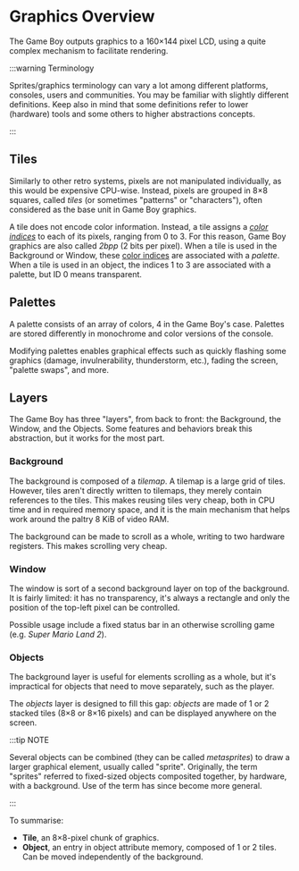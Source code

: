 # Graphics Overview

The Game Boy outputs graphics to a 160×144 pixel LCD, using a quite complex
mechanism to facilitate rendering.

:::warning Terminology

Sprites/graphics terminology can vary a lot among different platforms, consoles,
users and communities. You may be familiar with slightly different definitions.
Keep also in mind that some definitions refer to lower (hardware) tools
and some others to higher abstractions concepts.

:::

## Tiles

Similarly to other retro systems, pixels are not manipulated
individually, as this would be expensive CPU-wise. Instead, pixels are grouped
in 8×8 squares, called _tiles_ (or sometimes "patterns" or "characters"), often considered as
the base unit in Game Boy graphics.

A tile does not encode color information. Instead, a tile assigns a
[_color indices_](<#Data format>) to each of its pixels, ranging from 0 to 3. For this reason,
Game Boy graphics are also called _2bpp_ (2 bits per pixel). When a tile is used
in the Background or Window, these [color indices](<#Data format>) are associated with a _palette_. When
a tile is used in an object, the indices 1 to 3 are associated with a palette, but
ID 0 means transparent.

## Palettes

A palette consists of an array of colors, 4 in the Game Boy's case.
Palettes are stored differently in monochrome and color versions of the console.

Modifying palettes enables graphical effects such as quickly flashing some graphics (damage,
invulnerability, thunderstorm, etc.), fading the screen, "palette swaps", and more.

## Layers

The Game Boy has three "layers", from back to front: the Background, the Window,
and the Objects. Some features and behaviors break this abstraction,
but it works for the most part.

### Background

The background is composed of a _tilemap_. A tilemap is a
large grid of tiles. However, tiles aren't directly written to tilemaps,
they merely contain references to the tiles.
This makes reusing tiles very cheap, both in CPU time and in
required memory space, and it is the main mechanism that helps work around the
paltry 8 KiB of video RAM.

The background can be made to scroll as a whole, writing to two
hardware registers. This makes scrolling very cheap.

### Window

The window is sort of a second background layer on top of the background.
It is fairly limited: it has no transparency, it's always a
rectangle and only the position of the top-left pixel can be controlled.

Possible usage include a fixed status bar in an otherwise scrolling game (e.g.
_Super Mario Land 2_).

### Objects

The background layer is useful for elements scrolling as a whole, but
it's impractical for objects that need to move separately, such as the player.

The _objects_ layer is designed to fill this gap: _objects_ are made of 1 or 2 stacked tiles (8×8 or 8×16 pixels)
and can be displayed anywhere on the screen.

:::tip NOTE

Several objects can be combined (they can be called _metasprites_) to draw
a larger graphical element, usually called "sprite". Originally, the term "sprites"
referred to fixed-sized objects composited together, by hardware, with a background.
Use of the term has since become more general.

:::

To summarise:

- **Tile**, an 8×8-pixel chunk of graphics.
- **Object**, an entry in object attribute memory, composed of 1 or 2
  tiles. Can be moved independently of the background.
